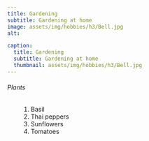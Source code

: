 ```yaml
---
title: Gardening
subtitle: Gardening at home
image: assets/img/hobbies/h3/Bell.jpg
alt: 

caption:
  title: Gardening
  subtitle: Gardening at home
  thumbnail: assets/img/hobbies/h3/Bell.jpg
---
```

<h6 style="text-align:left">Plants</h6>
<ol style="text-align:left;margin-left:30px">
<li>Basil</li>
<li>Thai peppers</li>
<li>Sunflowers</li>
<li>Tomatoes</li>
